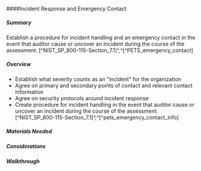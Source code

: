 
####Incident Response and Emergency Contact

##### Summary
Establish a procedure for incident handling and an emergency contact in the event that auditor cause or uncover an incident during the course of the assessment. [^NIST_SP_800-115-Section_7.1]^,^[^PETS_emergency_contact]

##### Overview

 * Establish what severity counts as an "incident" for the organization
 * Agree on primary and secondary points of contact and relevant contact information
 * Agree on security protocols around incident response
 * Create procedure for incident handling in the event that auditor cause or uncover an incident during the course of the assessment. [^NIST_SP_800-115-Section_7.1]^,^[^pets_emergency_contact_info]

##### Materials Needed 

##### Considerations

##### Walkthrough

